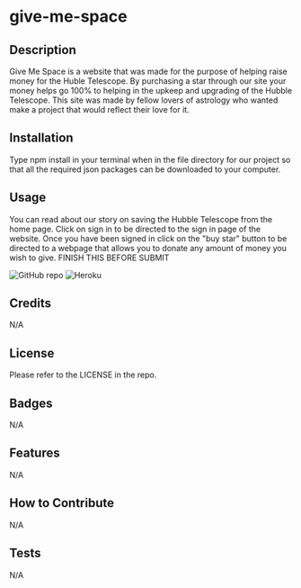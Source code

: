 # give-me-space

## Description

Give Me Space is a website that was made for the purpose of helping raise money for the Huble Telescope. By purchasing a star through our site your money helps go 100% to helping in the upkeep and upgrading of the Hubble Telescope. This site was made by fellow lovers of astrology who wanted make a project that would reflect their love for it. 

## Installation

Type npm install in your terminal when in the file directory for our project so that all the required json packages can be downloaded to your computer. 

## Usage

You can read about our story on saving the Hubble Telescope from the home page. Click on sign in to be directed to the sign in page of the website. Once you have been signed in click on the "buy star" button to be directed to a webpage that allows you to donate any amount of money you wish to give. 
FINISH THIS BEFORE SUBMIT


![GitHub repo](https://github.com/haileycarlson/give-me-space)
![Heroku](https://give-me-space.herokuapp.com/) 

## Credits

N/A

## License

Please refer to the LICENSE in the repo.

## Badges

N/A

## Features

N/A

## How to Contribute

N/A

## Tests

N/A


